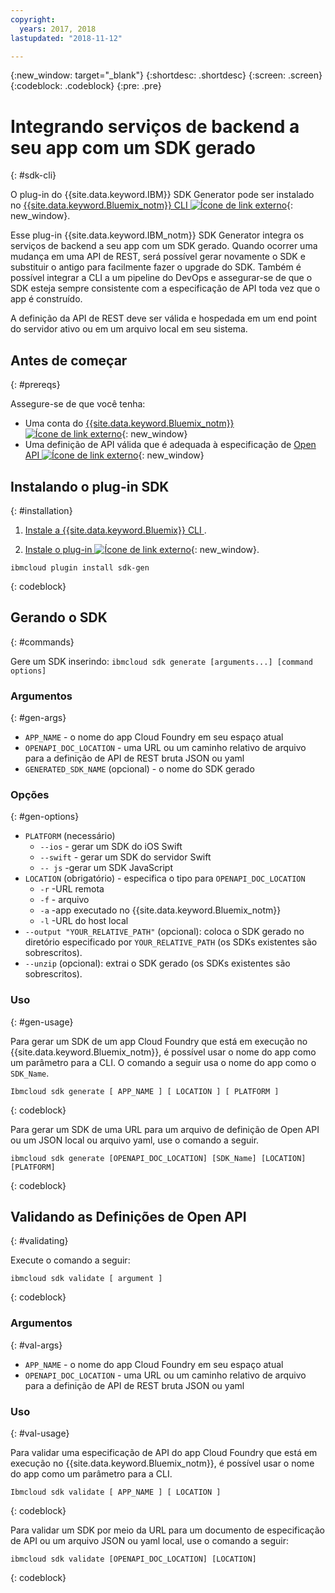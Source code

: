 ```yaml
---
copyright:
  years: 2017, 2018
lastupdated: "2018-11-12"

---
```


{:new_window: target="_blank"}
{:shortdesc: .shortdesc}
{:screen: .screen}
{:codeblock: .codeblock}
{:pre: .pre}

# Integrando serviços de backend a seu app com um SDK gerado
{: #sdk-cli}

O plug-in do {{site.data.keyword.IBM}} SDK Generator pode ser instalado no [{{site.data.keyword.Bluemix_notm}} CLI ![Ícone de link externo](../../icons/launch-glyph.svg "Ícone de link externo")](/docs/cli/reference/bluemix_cli/index.html){: new_window}.

Esse plug-in {{site.data.keyword.IBM_notm}} SDK Generator integra os serviços de backend a seu app com um SDK gerado. Quando ocorrer uma mudança em uma API de REST, será possível gerar novamente o SDK e substituir o antigo para facilmente fazer o upgrade do SDK. Também é possível integrar a CLI a um pipeline do DevOps e assegurar-se de que o SDK esteja
sempre consistente com a especificação de API toda vez que o app é construído.

A definição da API de REST deve ser válida e hospedada em um end point do servidor ativo ou em um arquivo local em seu sistema.

## Antes de começar
{: #prereqs}

Assegure-se de que você tenha:

* Uma conta do [{{site.data.keyword.Bluemix_notm}} ![Ícone de link externo](../../icons/launch-glyph.svg "Ícone de link externo")](http://bluemix.net){: new_window}
* Uma definição de API válida que é adequada à especificação de [Open API ![Ícone de link externo](../../icons/launch-glyph.svg "Ícone de link externo")](https://www.openapis.org/){: new_window}

## Instalando o plug-in SDK
{: #installation}

1. [ Instale a  {{site.data.keyword.Bluemix}}  CLI ](/docs/cli/reference/bluemix_cli/get_started.html).

2. [Instale o plug-in ![Ícone de link externo](../../icons/launch-glyph.svg "Ícone de link externo")](/docs/cli/reference/bluemix_cli/index.html#install_plug-in){: new_window}.

  ```
  ibmcloud plugin install sdk-gen
  ```
  {: codeblock}

## Gerando o SDK
{: #commands}

Gere um SDK inserindo: `ibmcloud sdk generate [arguments...] [command options]`

### Argumentos
{: #gen-args}

* `APP_NAME` - o nome do app Cloud Foundry em seu espaço atual
* `OPENAPI_DOC_LOCATION` - uma URL ou um caminho relativo de arquivo para a definição de API de REST bruta JSON ou yaml
* `GENERATED_SDK_NAME` (opcional) - o nome do SDK gerado

### Opções
{: #gen-options}

* ` PLATFORM `  (necessário)
   * `--ios` - gerar um SDK do iOS Swift
   * `--swift` - gerar um SDK do servidor Swift
   * ` -- js ` -gerar um SDK JavaScript
* `LOCATION` (obrigatório) - especifica o tipo para `OPENAPI_DOC_LOCATION`
   * ` -r ` -URL remota
   * `-f` - arquivo
   * ` -a ` -app executado no  {{site.data.keyword.Bluemix_notm}}
   * ` -l ` -URL do host local
* `--output "YOUR_RELATIVE_PATH"` (opcional): coloca o SDK gerado no diretório especificado por `YOUR_RELATIVE_PATH` (os SDKs existentes são sobrescritos).
* `--unzip` (opcional): extrai o SDK gerado (os SDKs existentes são sobrescritos).

### Uso
{: #gen-usage}

Para gerar um SDK de um app Cloud Foundry que está em execução no {{site.data.keyword.Bluemix_notm}}, é possível usar o nome do app como um parâmetro para a CLI. O comando a seguir usa o nome do app como o `SDK_Name`.

```
Ibmcloud sdk generate [ APP_NAME ] [ LOCATION ] [ PLATFORM ]
```
{: codeblock}

Para gerar um SDK de uma URL para um arquivo de definição de Open API ou um JSON local ou arquivo yaml, use o comando a seguir.

```
ibmcloud sdk generate [OPENAPI_DOC_LOCATION] [SDK_Name] [LOCATION] [PLATFORM]
```
{: codeblock}

## Validando as Definições de Open API
{: #validating}

Execute o comando a seguir:
```
ibmcloud sdk validate [ argument ]
```
{: codeblock}

### Argumentos
{: #val-args}

* `APP_NAME` - o nome do app Cloud Foundry em seu espaço atual
* `OPENAPI_DOC_LOCATION` - uma URL ou um caminho relativo de arquivo para a definição de API de REST bruta JSON ou yaml

### Uso
{: #val-usage}

Para validar uma especificação de API do app Cloud Foundry que está em execução no {{site.data.keyword.Bluemix_notm}}, é possível usar o nome do app como um parâmetro para a CLI.
```
Ibmcloud sdk validate [ APP_NAME ] [ LOCATION ]
```
{: codeblock}

Para validar um SDK por meio da URL para um documento de especificação de API ou um arquivo JSON ou yaml local, use o comando a seguir:
```
ibmcloud sdk validate [OPENAPI_DOC_LOCATION] [LOCATION]
```
{: codeblock}
